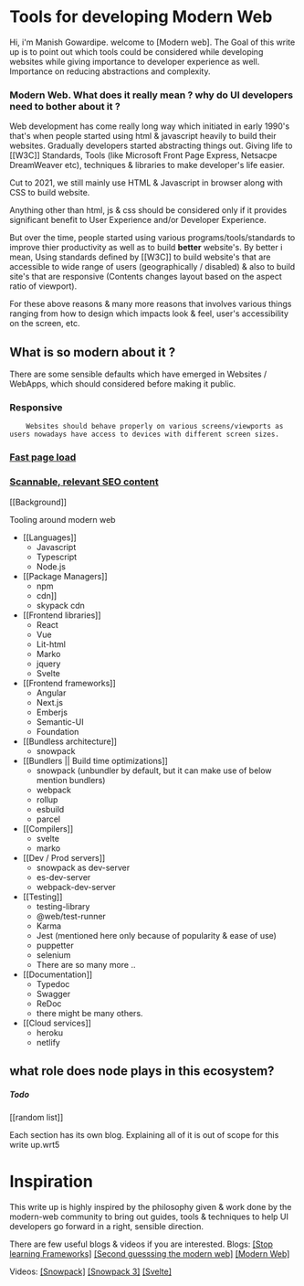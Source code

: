 # Tools for developing Modern Web
Hi, i'm Manish Gowardipe. welcome to [Modern web].
The Goal of this write up is to point out which tools could be considered while developing websites while giving importance to developer experience as well. Importance on reducing abstractions and complexity.

### Modern Web. What does it really mean ? why do UI developers need to bother about it ?

Web development has come really long way which initiated in early 1990's that's when people started using html & javascript heavily to build their websites. Gradually developers started abstracting things out. Giving life to [[W3C]] Standards, Tools (like Microsoft Front Page Express, Netsacpe DreamWeaver etc), techniques & libraries to make developer's life easier.

Cut to 2021, we still mainly use HTML & Javascript in browser along with CSS to build website. 


Anything other than html, js & css should be considered only if it provides significant benefit to User Experience and/or Developer Experience.

But over the time, people started using various programs/tools/standards to improve thier productivity as well as to build **better** website's.  By better i mean, Using standards defined by [[W3C]]  to build website's that are  accessible to wide range of users (geographically / disabled) & also to build site's that are responsive (Contents changes layout based on the aspect ratio of viewport).

For these above reasons & many more reasons that involves various things ranging from how to design which impacts look & feel, user's accessibility on the screen, etc.

## What is so modern about it ? 
There are some sensible defaults which have emerged in Websites / WebApps, which should considered before making it public.
### Responsive
		Websites should behave properly on various screens/viewports as users nowadays have access to devices with different screen sizes.
### [Fast page load](https://www.webfx.com/page-speed-optimization-services.html)
### [Scannable, relevant SEO content](https://www.webfx.com/content-marketing-services.html)

[[Background]]

Tooling around modern web
- [[Languages]]
	- Javascript
	- Typescript
	- Node.js
- [[Package Managers]]
	- npm
	- cdn]]
	- skypack cdn
- [[Frontend libraries]]
	- React
	- Vue
	- Lit-html
	- Marko
	- jquery
	- Svelte
- [[Frontend frameworks]]
	- Angular
	- Next.js
	- Emberjs
	- Semantic-UI
	- Foundation
- [[Bundless architecture]]
	- snowpack
- [[Bundlers || Build time optimizations]] 
	- snowpack (unbundler by default, but it can make use of below mention bundlers)
	- webpack
	- rollup
	- esbuild
	- parcel
- [[Compilers]]
	- svelte
	- marko
- [[Dev / Prod servers]]
	- snowpack as dev-server
	- es-dev-server
	- webpack-dev-server
- [[Testing]]
	- testing-library
	- @web/test-runner
	- Karma
	- Jest  (mentioned here only because of popularity & ease of use)
	- puppetter
	- selenium
	- There are so many more ..
- [[Documentation]]
	- Typedoc
	- Swagger
	- ReDoc
	- there might be many others.
- [[Cloud services]]
	- heroku
	- netlify

## what role does node plays in this ecosystem?

##### Todo 

[[random list]]

Each section has its own blog. 
Explaining all of it is out of scope for this write up.wrt5

# Inspiration 

This write up is highly inspired by the philosophy given & work done by the modern-web community to bring out guides, tools & techniques to help UI developers go forward in a right, sensible direction.

There are few useful blogs & videos if you are interested.
Blogs: 
[[Stop learning Frameworks]](https://sizovs.net/2018/12/17/stop-learning-frameworks/)
[[Second guesssing the modern web]](https://macwright.com/2020/05/10/spa-fatigue.html)
[[Modern Web]](https://modern-web.dev/blog/introducing-modern-web/)

Videos: 
[[Snowpack]](https://www.youtube.com/results?search_query=snowpack+)
[[Snowpack 3]](https://www.youtube.com/watch?v=2yVNI1C0gxI)
[[Svelte]](https://www.youtube.com/watch?v=qSfdtmcZ4d0)

